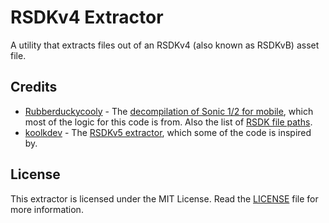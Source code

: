 # RSDKv4 Extractor

A utility that extracts files out of an RSDKv4 (also known as RSDKvB) asset file.

## Credits

- [Rubberduckycooly](https://github.com/Rubberduckycooly) - The [decompilation of Sonic 1/2 for mobile](https://github.com/Rubberduckycooly/Sonic-1-2-2013-Decompilation), which most of the logic for this code is from. Also the list of [RSDK file paths](./rsdk_files_list.txt).
- [koolkdev](https://github.com/koolkdev) - The [RSDKv5 extractor](https://github.com/koolkdev/rsdkv5_extract), which some of the code is inspired by.

## License

This extractor is licensed under the MIT License. Read the [LICENSE](./LICENSE) file for more information.
